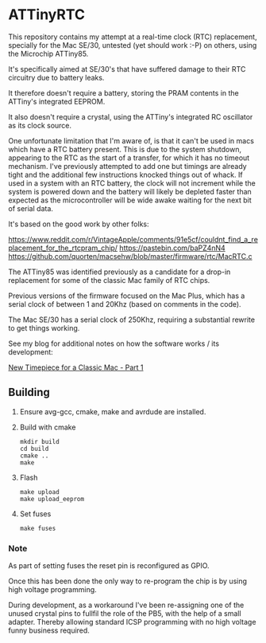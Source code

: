 # ATTinyRTC

This repository contains my attempt at a real-time clock (RTC) replacement, specially for the Mac SE/30, untested (yet should work :-P) on others, using the Microchip ATTiny85.

It's specifically aimed at SE/30's that have suffered damage to their RTC circuitry due to battery leaks.

It therefore doesn't require a battery, storing the PRAM contents in the ATTiny's integrated EEPROM.

It also doesn't require a crystal, using the ATTiny's integrated RC oscillator as its clock source.

One unfortunate limitation that I'm aware of, is that it can't be used in macs which have a RTC battery present.
This is due to the system shutdown, appearing to the RTC as the start of a transfer, for which it has no timeout mechanism.
I've previously attempted to add one but timings are already tight and the additional few instructions knocked things out of whack.
If used in a system with an RTC battery, the clock will not increment while the system is powered down and the battery will likely be depleted faster than expected as the microcontroller will be wide awake waiting for the next bit of serial data.

It's based on the good work by other folks:

https://www.reddit.com/r/VintageApple/comments/91e5cf/couldnt_find_a_replacement_for_the_rtcpram_chip/
https://pastebin.com/baPZ4nN4
https://github.com/quorten/macsehw/blob/master/firmware/rtc/MacRTC.c

The ATTiny85 was identified previously as a candidate for a drop-in replacement for some of the classic Mac family of RTC chips.

Previous versions of the firmware focused on the Mac Plus, which has a serial clock of between 1 and 20Khz (based on comments in the code).

The Mac SE/30 has a serial clock of 250Khz, requiring a substantial rewrite to get things working.

See my blog for additional notes on how the software works / its development:

[New Timepiece for a Classic Mac - Part 1](http://www.quantulum.co.uk/blog/new-timepiece-for-a-classic-mac-part-1/)

## Building

1. Ensure avg-gcc, cmake, make and avrdude are installed.

2. Build with cmake
   ```
   mkdir build
   cd build
   cmake ..
   make
   ```

3. Flash
   ```
   make upload
   make upload_eeprom
   ```

4. Set fuses
   ```
   make fuses
   ```

### Note

As part of setting fuses the reset pin is reconfigured as GPIO.

Once this has been done the only way to re-program the chip is by using high voltage programming.

During development, as a workaround I've been re-assigning one of the unused crystal pins to fullfil the role of the PB5, with the help of a small adapter. Thereby allowing standard ICSP programming with no high voltage funny business required.
